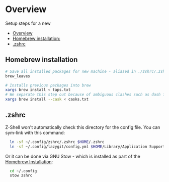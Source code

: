 # Overview

Setup steps for a new

- [Overview](#overview)
- [Homebrew installation:](#homebrew-installation)
- [.zshrc](#zshrc)

## Homebrew installation

```bash
# Save all installed packages for new machine - aliased in ./zshrc/.zshrc
brew_leaves

# Installs previous packages into brew
xargs brew install < taps.txt
# We separate this step out because of ambiguous clashes such as dash formulae vs cask
xargs brew install --cask < casks.txt
```

## .zshrc

Z-Shell won't automatically check this directory for the config file.
You can sym-link with this command:

```sh
  ln -sf ~/.config/zshrc/.zshrc $HOME/.zshrc
  ln -sf ~/.config/lazygit/config.yml $HOME/Library/Application Support/lazygit/config.yml
```

Or it can be done via GNU Stow - which is installed as part of the [Homebrew Installation](#homebrew-installation):

```sh
  cd ~/.config
  stow zshrc
```
